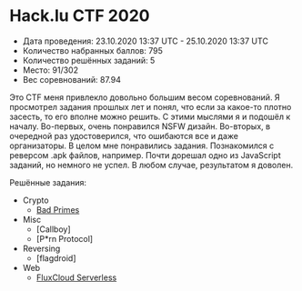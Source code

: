 # Hack.lu CTF 2020

* Дата проведения: 23.10.2020 13:37 UTC - 25.10.2020 13:37 UTC
* Количество набранных баллов: 795
* Количество решённых заданий: 5
* Место: 91/302
* Вес соревнований: 87.94

Это CTF меня привлекло довольно большим весом соревнований. Я просмотрел задания прошлых лет и понял, что если за
какое-то плотно засесть, то его вполне можно решить. С этими мыслями я и подошёл к началу. Во-первых, очень
понравился NSFW дизайн. Во-вторых, в очередной раз удостоверился, что ошибаются все и даже организаторы. В целом мне
понравились задания. Познакомился с реверсом .apk файлов, например. Почти дорешал одно из JavaScript заданий, но
немного не успел. В любом случае, результатом я доволен. 

Решённые задания:

* Crypto
  * [Bad Primes](./Crypto/Bad%20Primes)
* Misc
  * [Callboy]
  * [P*rn Protocol]
* Reversing
  * [flagdroid]
* Web
  * [FluxCloud Serverless](./Web/FluxCloud%20Serverless)
